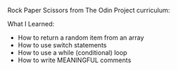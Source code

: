 Rock Paper Scissors from The Odin Project curriculum:

What I Learned:
  - How to return a random item from an array
  - How to use switch statements
  - How to use a while (conditional) loop
  - How to write MEANINGFUL comments
